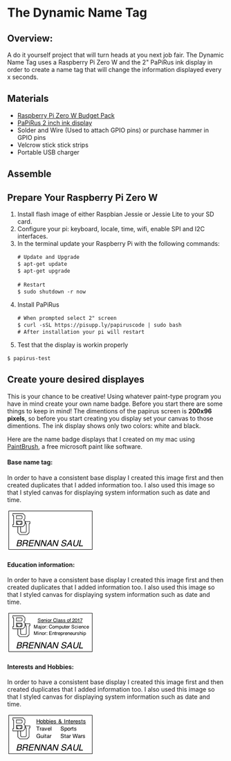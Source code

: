 # The Dynamic Name Tag 

## Overview:
A do it yourself project that will turn heads at you next job fair. The Dynamic Name Tag uses a Raspberry Pi Zero W and the 2" PaPiRus ink display in order to create a name tag that will change the information displayed every x seconds.

## Materials
- [Raspberry Pi Zero W Budget Pack](https://www.adafruit.com/product/3400)
- [PaPiRus 2 inch ink display](https://www.adafruit.com/product/3335)
- Solder and Wire (Used to attach GPIO pins) or purchase hammer in GPIO pins
- Velcrow stick stick strips
- Portable USB charger

## Assemble 

## Prepare Your Raspberry Pi Zero W
1. Install flash image of either Raspbian Jessie or Jessie Lite to your SD card.
2. Configure your pi: keyboard, locale, time, wifi, enable SPI and I2C interfaces.
3. In the terminal update your Raspberry Pi with the following commands:
    ```
    # Update and Upgrade
    $ apt-get update
    $ apt-get upgrade

    # Restart
    $ sudo shutdown -r now
    ```
4. Install PaPiRus 
    ```
    # When prompted select 2" screen 
    $ curl -sSL https://pisupp.ly/papiruscode | sudo bash
    # After installation your pi will restart
    ```
5. Test that the display is workin properly 
  ```
  $ papirus-test
  ```

## Create youre desired displayes
This is your chance to be creative! Using whatever paint-type program you have in mind create your own name badge. 
Before you start there are some things to keep in mind! The dimentions of the papirus screen is **200x96 pixels**, so before you start creating you display set your canvas to those dimentions. The ink display shows only two colors: white and black. 

Here are the name badge displays that I created on my mac using [PaintBrush](https://paintbrush.sourceforge.io/), a free microsoft paint like software.

#### Base name tag:
In order to have a consistent base display I created this image first and then created duplicates that I added information too. I also used this image so that I styled canvas for displaying system information such as date and time.

![Base name tag picture not found!](https://github.com/brennansaul/nameTag/blob/master/Basenametagbox.png)

#### Education information:
In order to have a consistent base display I created this image first and then created duplicates that I added information too. I also used this image so that I styled canvas for displaying system information such as date and time.

![Base name tag picture not found!](https://github.com/brennansaul/nameTag/blob/master/nametagmajorbox.png)

#### Interests and Hobbies:
In order to have a consistent base display I created this image first and then created duplicates that I added information too. I also used this image so that I styled canvas for displaying system information such as date and time.

![Base name tag picture not found!](https://github.com/brennansaul/nameTag/blob/master/factsnametagbox.png)
 


